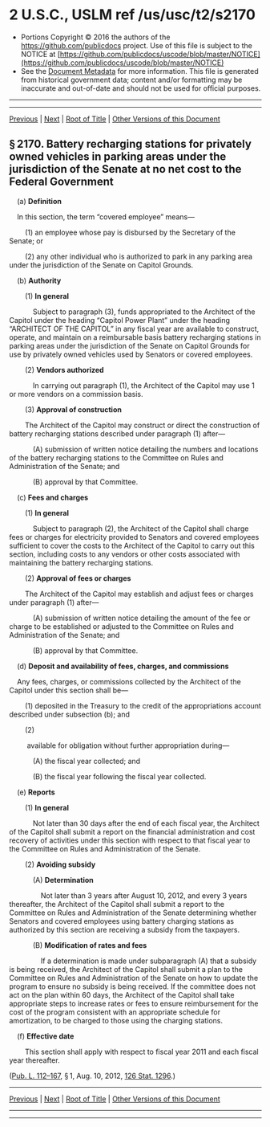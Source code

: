 ---
---

# 2 U.S.C., USLM ref /us/usc/t2/s2170

* Portions Copyright © 2016 the authors of the https://github.com/publicdocs project.
  Use of this file is subject to the NOTICE at [https://github.com/publicdocs/uscode/blob/master/NOTICE](https://github.com/publicdocs/uscode/blob/master/NOTICE)
* See the [Document Metadata](././../../../../..//README.md) for more information.
  This file is generated from historical government data; content and/or formatting may be inaccurate and out-of-date and should not be used for official purposes.

----------
----------

[Previous](./../../../../..//us/usc/t2/ch30/schVII/m__us_usc_t2_s2169.md) | [Next](./../../../../..//us/usc/t2/ch30/schVII/m__us_usc_t2_s2171.md) | [Root of Title](./../../../../../) | [Other Versions of this Document](https://publicdocs.github.io/go/links?ns=uslm&ref=%2Fus%2Fusc%2Ft2%2Fs2170)

## § 2170. Battery recharging stations for privately owned vehicles in parking areas under the jurisdiction of the Senate at no net cost to the Federal Government

    (a) __Definition__ 

    In this section, the term “covered employee” means—

        (1) an employee whose pay is disbursed by the Secretary of the Senate; or

        (2) any other individual who is authorized to park in any parking area under the jurisdiction of the Senate on Capitol Grounds.

    (b) __Authority__ 

        (1) __In general__ 

            Subject to paragraph (3), funds appropriated to the Architect of the Capitol under the heading “Capitol Power Plant” under the heading “ARCHITECT OF THE CAPITOL” in any fiscal year are available to construct, operate, and maintain on a reimbursable basis battery recharging stations in parking areas under the jurisdiction of the Senate on Capitol Grounds for use by privately owned vehicles used by Senators or covered employees.

        (2) __Vendors authorized__ 

            In carrying out paragraph (1), the Architect of the Capitol may use 1 or more vendors on a commission basis.

        (3) __Approval of construction__ 

        The Architect of the Capitol may construct or direct the construction of battery recharging stations described under paragraph (1) after—

            (A) submission of written notice detailing the numbers and locations of the battery recharging stations to the Committee on Rules and Administration of the Senate; and

            (B) approval by that Committee.

    (c) __Fees and charges__ 

        (1) __In general__ 

            Subject to paragraph (2), the Architect of the Capitol shall charge fees or charges for electricity provided to Senators and covered employees sufficient to cover the costs to the Architect of the Capitol to carry out this section, including costs to any vendors or other costs associated with maintaining the battery recharging stations.

        (2) __Approval of fees or charges__ 

        The Architect of the Capitol may establish and adjust fees or charges under paragraph (1) after—

            (A) submission of written notice detailing the amount of the fee or charge to be established or adjusted to the Committee on Rules and Administration of the Senate; and

            (B) approval by that Committee.

    (d) __Deposit and availability of fees, charges, and commissions__ 

    Any fees, charges, or commissions collected by the Architect of the Capitol under this section shall be—

        (1) deposited in the Treasury to the credit of the appropriations account described under subsection (b); and

        (2)

         available for obligation without further appropriation during—

            (A) the fiscal year collected; and

            (B) the fiscal year following the fiscal year collected.

    (e) __Reports__ 

        (1) __In general__ 

            Not later than 30 days after the end of each fiscal year, the Architect of the Capitol shall submit a report on the financial administration and cost recovery of activities under this section with respect to that fiscal year to the Committee on Rules and Administration of the Senate.

        (2) __Avoiding subsidy__ 

            (A) __Determination__ 

                Not later than 3 years after August 10, 2012, and every 3 years thereafter, the Architect of the Capitol shall submit a report to the Committee on Rules and Administration of the Senate determining whether Senators and covered employees using battery charging stations as authorized by this section are receiving a subsidy from the taxpayers.

            (B) __Modification of rates and fees__ 

                If a determination is made under subparagraph (A) that a subsidy is being received, the Architect of the Capitol shall submit a plan to the Committee on Rules and Administration of the Senate on how to update the program to ensure no subsidy is being received. If the committee does not act on the plan within 60 days, the Architect of the Capitol shall take appropriate steps to increase rates or fees to ensure reimbursement for the cost of the program consistent with an appropriate schedule for amortization, to be charged to those using the charging stations.

    (f) __Effective date__ 

        This section shall apply with respect to fiscal year 2011 and each fiscal year thereafter.

([Pub. L. 112–167][/us/pl/112/167], § 1, Aug. 10, 2012, [126 Stat. 1296][/us/stat/126/1296].)

----------

[Previous](./../../../../..//us/usc/t2/ch30/schVII/m__us_usc_t2_s2169.md) | [Next](./../../../../..//us/usc/t2/ch30/schVII/m__us_usc_t2_s2171.md) | [Root of Title](./../../../../../) | [Other Versions of this Document](https://publicdocs.github.io/go/links?ns=uslm&ref=%2Fus%2Fusc%2Ft2%2Fs2170)

----------
----------

[/us/pl/112/167]: https://publicdocs.github.io/go/links?ns=uslm&ref=%2Fus%2Fpl%2F112%2F167
[/us/stat/126/1296]: https://publicdocs.github.io/go/links?ns=uslm&ref=%2Fus%2Fstat%2F126%2F1296


